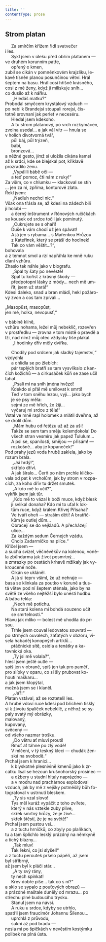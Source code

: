 ```yaml
---
title: ''
contentType: prose
---
```


<section>

## Strom platan

     Za smírčím křížem řidl svatvečer  
i les.  
     Sykl jsem v úleku před obřím platanem —  
ve druhém korunním patře,  
     opřený o kmen,  
zubil se cikán v pomněnkovém krajzlíku, le-  
kavě tísněn planou posunčinou větví. Hrál  
šeptem na basu. Hrál cosi hříšně krásného,  
cosi z mé ženy, když ji miliskuje sníh…  
co dusilo až k nářku.  
      „Hledáš matku?“  
Probodal smyčcem krystálový vzduch —  
po nebi k Brandejsi stoupali rorejsi, čis-  
totně srovnaní jak perleť v neceséru.  
     Hledal jsem kdekoho.  
     A tu strom platanový, po vrch rozkymácen,  
zvolna usedal… a jak vál vítr — hnula se  
v holích divotvorná tvář,  
     půl báj, půl trýzeň,  
     babí,  
     bronzová…  
a něžné gesto, jímž si uložila cikána kamsi  
až k srdci, kde se blejskal pot, křiklavě  
prozradilo ženu.  
      „Vypálili bábě oči —  
     a teď pomoz, čti nám z ruky!“  
Za vším, co v chlumku — klackoval se stín  
… jen za ní, zpříma, konturové zlato.  
Řekl jsem:  
      „Nadluh nechci nic.“  
Však ona třásla se, až kdesi na zádech bili  
jí holubi —  
     a černý inštrument v Rónových ručičkách  
se kousek od srdce točil jak pominutý.  
      „Cukrujete se s ohaři!  
     Duše k vám chodí už jen spávat!  
     A já jen s rybama… s Mařenkou Hrůzou  
     z Kateřinek, který se práší do hodinek!  
     Tak co vám věštit…?“,  
bohovala  
a z temnot smol a rzí napřáhla ke mně ruku  
dlaní vzhůru.  
Zhaslo tak náhle jako v biografu.  
      „Spal ty šaty po nevěstě!  
     Spal tu kořist z krásný škody —  
     předpotopní lásky z módy… nech mě um-  
     řít, jsem už stará!“  
Kdesi daleko, snad u bran mládí, hekl požáro-  
vý zvon a cos tam zpívali…

„Masopůst, masopůst,  
jen mě, holka, nevopusť,“

v bábině klíně,  
vzhůru nohama, ležel můj nebeklíč, rozevřen  
v prostředku — zrovna v tom místě o pravdě a  
lži, nad nímž můj otec vždycky tiše plakal.  
      „I hodinky dřív měly dvířka.

     Chodily pod srdcem jak sladký tajemství,“  
vzdychla  
     a ohlídla se po žlebích:  
     pár teplých bratří se tam vysvlíkalo z kan-  
čích kožichů — a cirkusáček kůň se zase učil  
tahat.  
      „Psali mi na sníh jména hvězd!  
     Kdekdo si přál mě umilovat k smrti!  
     Teď v tom sněhu lezou, vyjí… jako bych  
     je se psy měla:  
     sejmi ze mě hřích, že žiji…  
     vyčaruj mi srdce z těla!“  
Vstal ve mně rapl holomek a mlátil dveřma, až  
se drolil dům.  
      „Mám hubu od řetězu už až za uši!  
     Takže se sem tam směju kolemdokola! Do  
     všech stran vesmíru jak papež Ťululum…  
     A psi se, spanilosti, smějou — přisám! —  
     rozkošně… aby je kopaneček!“  
Pod prahy jezů voda hrubě zaklela, jako by  
rozum brala.  
      „Jsi hrdý!“,  
     skříplo dříví.  
     A jak šíralo… Čerň po něm prchle kličko-  
vala od pat k vrcholům, jak by strom v rozpa-  
cích, za koho dřív tu držet smutek.  
      „A kdo mě to učil?“,  
vykřik jsem jak tůr.  
      „Kdo mě to vázal k boží muce, když blesk  
     ji svlíkal donaha? Kdo mi to uťal k lok-  
     tům ruce, když králem Křivej Přísaha?  
     Ve tváři oheň — straším děti! A bratříč-  
     kům je outlej dům…  
     Obracejí se do vejkladů. A přecházejí  
     ulice…  
     Za každým sedum Černejch vzádu.  
     Chcíp Zadarmíčko na plíce.“  
Křičel jsem —  
a suchá svízel, věčněvěkův na kolenou, voně-  
la zbůhdarma jak život posmrtný…  
a zmrazky po cestách krhavě mžikaly jak vy-  
kroucené nože.  
     Cikán se ukláněl.  
     A já si teprv všiml, že už nehraje —  
basa se klinkala za poutko v koruně a tlus-  
tá větev pod ní šeptem sténala, jako by na  
světě ze všeho nejtěžší bylo unésti hudbu.  
A bába řekla:  
      „Nech mě potichu.  
     Na stará kolena mi bohdá souzeno učit  
     se smrtelnosti.“  
Hlavu jak mlíko — bolest mě uhodila do pr-  
sou.  
     Trhle jsem couval ledovatou souvratí —  
po strmých ouvalech, zaťatých v obzoru, vi-  
sela habaděj konopných artiklů…  
     ptáčnické sítě, osidla a tenátky a ka-  
tovnická oka.  
      „Ty jsi mě volala?“,  
hlesl jsem ještě outle —  
spíš jen v obraně, spíš jen tak pro paměť,  
pro slípky v oparu, co si šly prubovat ko-  
houtí maškaru…  
a jak jsem klopýtal,  
možná jsem se i klaněl.  
      „Já?!“  
Platan vstával, až se roztetelil les.  
A hrubé vdoví ruce kdesi pod břichem tiskly  
si k životu špalíček nebeklíč, z něhož se sy-  
paly svatý mý obrázky,  
malovaný,  
kupovaný,  
svěcený —  
od všeho nazmar trošku.  
      „Do větru ať mluví proutí!  
     Rmuť ať táhne po zlý vodě!  
     V mlčení, v tý teskný kleci — chudák žen-  
     ská na svobodě.“  
Prchal jsem k hranici…  
     k blyskotné plesnivině kmenů jako k zr-  
cátku lísal se hezoun krušnohorský prosinec —  
     a džbery u studní hltaly naprázdno —  
     a v modru nad prachárnou explodoval  
vzduch, jak by mě z vejšky potměšilý bůh fo-  
tografoval v ustrnutí bleskem.  
      „Ty sis vzal slovo!  
     Tys měl kuráž vypáčit z toho zvířete,  
     který v nás vztekle zuby plive,  
     skřek smrtný hrůzy, že je živé…  
     skřek štěstí, že je na světě!“  
Prchal jsem pustou vsí…  
     a z tuctu hrníčků, co zbyly po plaňkách,  
tu a tam šplíchlo lesklý prázdný na němkyně  
a tichý blázny…  
      „Tak mluv!  
     Tak řekni, co jsi slyšel!“  
a z tuctu peroutek pršelo pápěří, až jsem  
byl stříbrný,  
až jsem byl k pláči stár…  
      „A ty svý rány,  
     ty nech spinkat!  
     Krev dobře píše… tak co s ní?“  
a sklo se sypalo z pouťových obrazů —  
a prázdné maštale duněly od mrazu… po  
střechu plné budoucího trysku.  
     Stanul jsem na návsi.  
     A ruku u srdce, kdyby se utrhlo,  
spatřil jsem fraucimór Johannu Šílenou…  
     uprchlá z průvodu,  
     sukni až pod bradu —  
nesla mi po špičkách v nevěstím kostýmku  
polibek na plná ústa.

</section>
